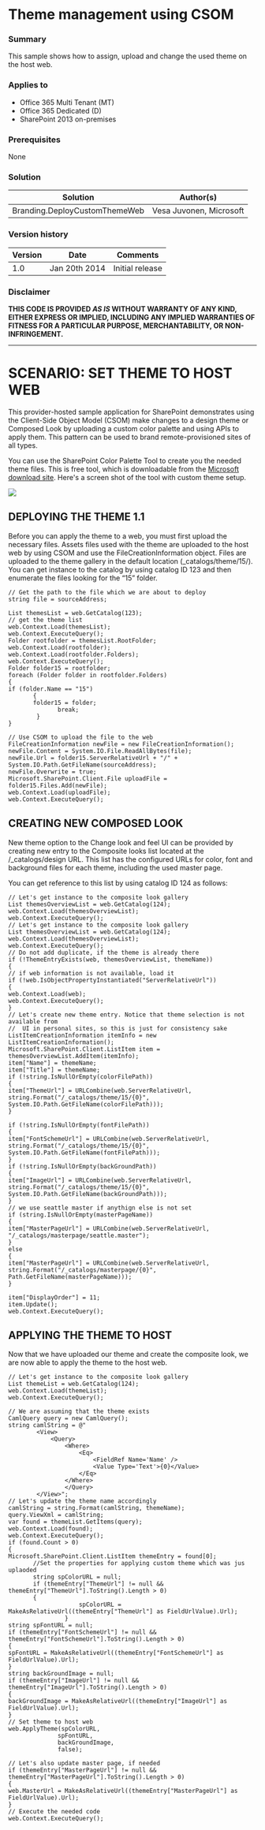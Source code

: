 # Theme management using CSOM #

### Summary ###
This sample shows how to assign, upload and change the used theme on the host web.

### Applies to ###
-  Office 365 Multi Tenant (MT)
-  Office 365 Dedicated (D)
-  SharePoint 2013 on-premises

### Prerequisites ###
None

### Solution ###
Solution | Author(s)
---------| ----------
Branding.DeployCustomThemeWeb | Vesa Juvonen, Microsoft

### Version history ###
Version  | Date | Comments
---------| -----| --------
1.0  | Jan 20th 2014 | Initial release

### Disclaimer ###
**THIS CODE IS PROVIDED *AS IS* WITHOUT WARRANTY OF ANY KIND, EITHER EXPRESS OR IMPLIED, INCLUDING ANY IMPLIED WARRANTIES OF FITNESS FOR A PARTICULAR PURPOSE, MERCHANTABILITY, OR NON-INFRINGEMENT.**

----------

# SCENARIO: SET THEME TO HOST WEB #
This provider-hosted sample application for SharePoint demonstrates using the Client-Side Object Model (CSOM) make changes to a design theme or Composed Look by uploading a custom color palette and using APIs to apply them. This pattern can be used to brand remote-provisioned sites of all types.

You can use the SharePoint Color Palette Tool to create you the needed theme files. This is free tool, which is downloadable from the [Microsoft download site](http://www.microsoft.com/en-us/download/details.aspx?id=38182). Here's a screen shot of the tool with custom theme setup.

![](http://i.imgur.com/SLVqOsZ.png)


## DEPLOYING THE THEME  1.1 ##
Before you can apply the theme to a web, you must first upload the necessary files. Assets files used with the theme are uploaded to the host web by using CSOM and use the FileCreationInformation object. Files are uploaded to the theme gallery in the default location (_catalogs/theme/15/).
You can get instance to the catalog by using catalog ID 123 and then enumerate the files looking for the “15” folder.

    // Get the path to the file which we are about to deploy
	string file = sourceAddress;

	List themesList = web.GetCatalog(123);
	// get the theme list
	web.Context.Load(themesList);
	web.Context.ExecuteQuery();
	Folder rootfolder = themesList.RootFolder;
	web.Context.Load(rootfolder);
	web.Context.Load(rootfolder.Folders);
	web.Context.ExecuteQuery();
	Folder folder15 = rootfolder;
	foreach (Folder folder in rootfolder.Folders)
	{
	if (folder.Name == "15")
	       {
	       folder15 = folder;
	              break;
	        }
	}
	
	// Use CSOM to upload the file to the web
	FileCreationInformation newFile = new FileCreationInformation();
	newFile.Content = System.IO.File.ReadAllBytes(file);
	newFile.Url = folder15.ServerRelativeUrl + "/" + System.IO.Path.GetFileName(sourceAddress);
	newFile.Overwrite = true;
	Microsoft.SharePoint.Client.File uploadFile = folder15.Files.Add(newFile);
	web.Context.Load(uploadFile);
	web.Context.ExecuteQuery();


## CREATING NEW COMPOSED LOOK  ##
New theme option to the Change look and feel UI can be provided by creating new entry to the Composite looks list located at the /_catalogs/design URL. This list has the configured URLs for color, font and background files for each theme, including the used master page.

You can get reference to this list by using catalog ID 124 as follows:

	// Let's get instance to the composite look gallery
	List themesOverviewList = web.GetCatalog(124);
	web.Context.Load(themesOverviewList);
	web.Context.ExecuteQuery();
	// Let's get instance to the composite look gallery
	List themesOverviewList = web.GetCatalog(124);
	web.Context.Load(themesOverviewList);
	web.Context.ExecuteQuery();
	// Do not add duplicate, if the theme is already there
	if (!ThemeEntryExists(web, themesOverviewList, themeName))
	{
	// if web information is not available, load it
	if (!web.IsObjectPropertyInstantiated("ServerRelativeUrl"))
	{
	web.Context.Load(web);
	web.Context.ExecuteQuery();
	}
	// Let's create new theme entry. Notice that theme selection is not available from 
	//  UI in personal sites, so this is just for consistency sake
	ListItemCreationInformation itemInfo = new ListItemCreationInformation();
	Microsoft.SharePoint.Client.ListItem item = themesOverviewList.AddItem(itemInfo);
	item["Name"] = themeName;
	item["Title"] = themeName;
	if (!string.IsNullOrEmpty(colorFilePath))
	{
	item["ThemeUrl"] = URLCombine(web.ServerRelativeUrl, string.Format("/_catalogs/theme/15/{0}", System.IO.Path.GetFileName(colorFilePath)));
	}
	 
	if (!string.IsNullOrEmpty(fontFilePath))
	{
	item["FontSchemeUrl"] = URLCombine(web.ServerRelativeUrl, string.Format("/_catalogs/theme/15/{0}", System.IO.Path.GetFileName(fontFilePath)));
	}
	if (!string.IsNullOrEmpty(backGroundPath))
	{
	item["ImageUrl"] = URLCombine(web.ServerRelativeUrl, string.Format("/_catalogs/theme/15/{0}", System.IO.Path.GetFileName(backGroundPath)));
	}
	// we use seattle master if anythign else is not set
	if (string.IsNullOrEmpty(masterPageName))
	{
	item["MasterPageUrl"] = URLCombine(web.ServerRelativeUrl, "/_catalogs/masterpage/seattle.master"); 
	}
	else
	{
	item["MasterPageUrl"] = URLCombine(web.ServerRelativeUrl, string.Format("/_catalogs/masterpage/{0}", Path.GetFileName(masterPageName)));
	}
	
	item["DisplayOrder"] = 11;
	item.Update();
	web.Context.ExecuteQuery();
	

## APPLYING THE THEME TO HOST ##
Now that we have uploaded our theme and create the composite look, we are now able to apply the theme to the host web.

	// Let's get instance to the composite look gallery
	List themeList = web.GetCatalog(124);
	web.Context.Load(themeList);
	web.Context.ExecuteQuery();
	
	// We are assuming that the theme exists
	CamlQuery query = new CamlQuery();
	string camlString = @"
	        <View>
	            <Query>                
	                <Where>
	                    <Eq>
	                        <FieldRef Name='Name' />
	                        <Value Type='Text'>{0}</Value>
	                    </Eq>
	                </Where>
	                </Query>
	        </View>";
	// Let's update the theme name accordingly
	camlString = string.Format(camlString, themeName);
	query.ViewXml = camlString;
	var found = themeList.GetItems(query);
	web.Context.Load(found);
	web.Context.ExecuteQuery();
	if (found.Count > 0)
	{
	Microsoft.SharePoint.Client.ListItem themeEntry = found[0];
	       //Set the properties for applying custom theme which was jus uplaoded
	       string spColorURL = null;
	       if (themeEntry["ThemeUrl"] != null && themeEntry["ThemeUrl"].ToString().Length > 0)
	       {
	                    spColorURL = MakeAsRelativeUrl((themeEntry["ThemeUrl"] as FieldUrlValue).Url);
	                }
	string spFontURL = null;
	if (themeEntry["FontSchemeUrl"] != null && themeEntry["FontSchemeUrl"].ToString().Length > 0)
	{
	spFontURL = MakeAsRelativeUrl((themeEntry["FontSchemeUrl"] as FieldUrlValue).Url);
	}
	string backGroundImage = null;
	if (themeEntry["ImageUrl"] != null && themeEntry["ImageUrl"].ToString().Length > 0)
	{
	backGroundImage = MakeAsRelativeUrl((themeEntry["ImageUrl"] as FieldUrlValue).Url);
	}
	// Set theme to host web
	web.ApplyTheme(spColorURL,
	              spFontURL,
	              backGroundImage,
	              false);
	
	// Let's also update master page, if needed
	if (themeEntry["MasterPageUrl"] != null && themeEntry["MasterPageUrl"].ToString().Length > 0)
	{
	web.MasterUrl = MakeAsRelativeUrl((themeEntry["MasterPageUrl"] as FieldUrlValue).Url);
	}
	// Execute the needed code
	web.Context.ExecuteQuery();

